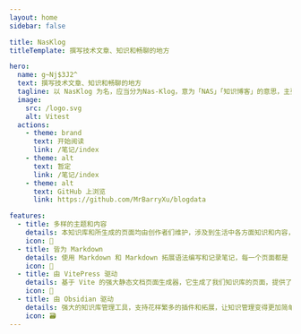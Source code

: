 ```yaml
---
layout: home
sidebar: false

title: NasKlog
titleTemplate: 撰写技术文章、知识和畅聊的地方

hero:
  name: g~Nj$3J2^
  text: 撰写技术文章、知识和畅聊的地方
  tagline: 以 NasKlog 为名，应当分为Nas-Klog，意为「NAS」「知识博客」的意思，主要的领域不限于NAS 、智能家居、技术知识等，即「网络知识博客」之意
  image:
    src: /logo.svg
    alt: Vitest
  actions:
    - theme: brand
      text: 开始阅读
      link: /笔记/index
    - theme: alt
      text: 暂定
      link: /笔记/index
    - theme: alt
      text: GitHub 上浏览
      link: https://github.com/MrBarryXu/blogdata

features:
  - title: 多样的主题和内容
    details: 本知识库和所生成的页面均由创作者们维护，涉及到生活中各方面知识和内容，也不乏我们的回忆和畅想。
    icon: 🌈
  - title: 皆为 Markdown
    details: 使用 Markdown 和 Markdown 拓展语法编写和记录笔记，每一个页面都是 Markdown 文件。
    icon: 📃
  - title: 由 VitePress 驱动
    details: 基于 Vite 的强大静态文档页面生成器，它生成了我们知识库的页面，提供了简单易用的主题和工具。
    icon: 🚀
  - title: 由 Obsidian 驱动
    details: 强大的知识库管理工具，支持花样繁多的插件和拓展，让知识管理变得更加简单。
    icon: 🗃
---
```


<HomePage />
